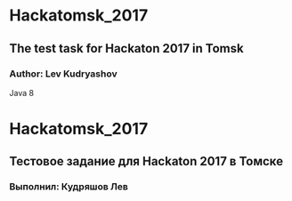 # Hackatomsk_2017
## The test task for Hackaton 2017 in Tomsk
### Author: Lev Kudryashov
Java 8
# Hackatomsk_2017
## Тестовое задание для Hackaton 2017 в Томске
### Выполнил: Кудряшов Лев
